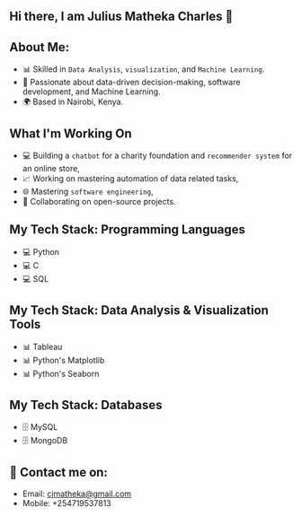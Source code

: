 ## Hi there, I am Julius Matheka Charles 👋 

## About Me: 
+ 📊 Skilled in `Data Analysis`, `visualization`, and `Machine Learning`. 
+ 💼 Passionate about data-driven decision-making, software development, and Machine Learning.  
+ 🌍 Based in Nairobi, Kenya.  
 
## What I'm Working On  
+ 💻 Building a `chatbot` for a charity foundation and `recommender system` for an online store, 
+ 📈 Working on mastering automation of data related tasks, 
+ 🌐 Mastering `software engineering`, 
+ 🚀 Collaborating on open-source projects.

## My Tech Stack: Programming Languages  
+ 💻 Python  
+ 💻 C 
+ 💻 SQL  

## My Tech Stack: Data Analysis & Visualization Tools  
+ 📊 Tableau  
+ 📊 Python's Matplotlib
+ 📊 Python's Seaborn

## My Tech Stack: Databases  
+ 🗄️ MySQL  
+ 🗄️ MongoDB 

## 📧 Contact me on: 
+ Email: cjmatheka@gmail.com 
+ Mobile: +254719537813 

